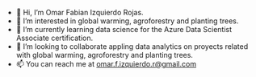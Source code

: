 - 👋 Hi, I’m Omar Fabian Izquierdo Rojas.
- 👀 I’m interested in global warming, agroforestry and planting trees.
- 🌱 I’m currently learning data science for the Azure Data Scientist Associate certification.
- 💞️ I’m looking to collaborate appling data analytics on proyects related with global warming, agroforestry and planting trees.
- 📫 You can reach me at omar.f.izquierdo.r@gmail.com

<!---
ofizquierdor/ofizquierdor is a ✨ special ✨ repository because its `README.md` (this file) appears on your GitHub profile.
You can click the Preview link to take a look at your changes.
--->
